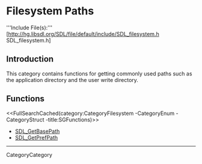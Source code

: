 
# Filesystem Paths

'''Include File(s):'''  [http://hg.libsdl.org/SDL/file/default/include/SDL_filesystem.h SDL_filesystem.h]


## Introduction

This category contains functions for getting commonly used paths such as the application directory and the user write directory.


<!-- #Remove the ## in front of the next 2 lines to automatically create a list on the page.  Remove this comment. -->
<!-- #== Enumerations == -->
<!-- #<<FullSearchCached(category:CategoryFilesystem CategoryEnum -title:SGEnumerations)>> -->


<!-- #Remove the ## in front of the next 2 lines to automatically create a list on the page.  Remove this comment. -->
<!-- #== Structures == -->
<!-- #<<FullSearchCached(category:CategoryFilesystem CategoryStruct -title:SGStructures)>> -->


## Functions
<<FullSearchCached(category:CategoryFilesystem -CategoryEnum -CategoryStruct -title:SGFunctions)>>

<!-- BEGIN CATEGORY LIST -->
- [SDL_GetBasePath](SDL_GetBasePath)
- [SDL_GetPrefPath](SDL_GetPrefPath)
<!-- END CATEGORY LIST -->
----
CategoryCategory
